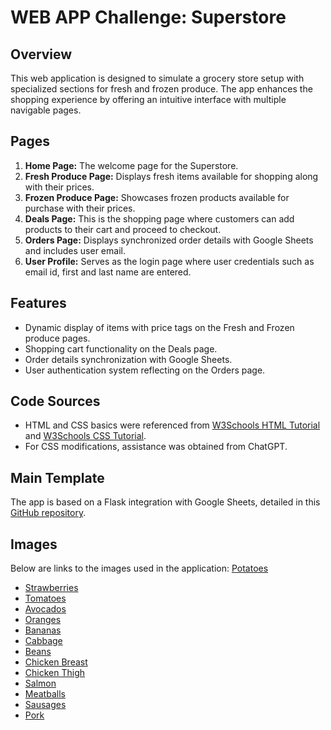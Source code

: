 # WEB APP Challenge: Superstore

## Overview
This web application is designed to simulate a grocery store setup with specialized sections for fresh and frozen produce. The app enhances the shopping experience by offering an intuitive interface with multiple navigable pages.

## Pages
1. **Home Page:** The welcome page for the Superstore.
2. **Fresh Produce Page:** Displays fresh items available for shopping along with their prices.
3. **Frozen Produce Page:** Showcases frozen products available for purchase with their prices.
4. **Deals Page:** This is the shopping page where customers can add products to their cart and proceed to checkout.
5. **Orders Page:** Displays synchronized order details with Google Sheets and includes user email.
6. **User Profile:** Serves as the login page where user credentials such as email id, first and last name are entered.

## Features
- Dynamic display of items with price tags on the Fresh and Frozen produce pages.
- Shopping cart functionality on the Deals page.
- Order details synchronization with Google Sheets.
- User authentication system reflecting on the Orders page.

## Code Sources
- HTML and CSS basics were referenced from [W3Schools HTML Tutorial](https://www.w3schools.com/html/) and [W3Schools CSS Tutorial](https://www.w3schools.com/css/).
- For CSS modifications, assistance was obtained from ChatGPT.

## Main Template
The app is based on a Flask integration with Google Sheets, detailed in this [GitHub repository](https://github.com/prof-rossetti/flask-sheets-template-2024).

## Images
Below are links to the images used in the application:
[Potatoes](https://thumbs.dreamstime.com/b/raw-potatoes-white-background-61790721.jpg)
- [Strawberries](https://media.istockphoto.com/id/464646860/photo/background-from-freshly-harvested-strawberries.jpg?s=612x612&w=0&k=20&c=H9UQiul3eHb6m1B-WWxyZveh8ovzPnl5E32WGTNQdY8=)
- [Tomatoes](https://media.istockphoto.com/id/831570242/photo/three-juicy-red-tomatoes-isolated-on-white-background.jpg?s=612x612&w=0&k=20&c=bBrjZsWY4eg90OpA2S6cO3psGR1TFx8f4L0HAmIQqm4=)
- [Avocados](https://t4.ftcdn.net/jpg/00/44/37/07/360_F_44370711_11fDtSOwwqhg9aYW7cc2SZ6cNs7kbQ0S.jpg)
- [Oranges](https://www.shutterstock.com/image-photo/orange-cut-half-green-leaves-600nw-1927497314.jpg)
- [Bananas](https://www.shutterstock.com/image-photo/ripe-banana-isolated-on-white-600nw-1378992854.jpg)
- [Cabbage](https://www.shutterstock.com/image-photo/cabbage-isolated-on-white-background-600nw-1517668238.jpg)
- [Beans](https://media.istockphoto.com/id/182035936/photo/fresh-beans.jpg?s=612x612&w=0&k=20&c=BCPwV719N6jAAiEQgucyVUdNIsDvECS4-sOy0Dbsrbw=)
- [Chicken Breast](https://sure4pets.uk/wp-content/uploads/2022/08/Chicken-breast-fillets-1.png)
- [Chicken Thigh](https://www.shutterstock.com/image-photo/raw-chicken-thigh-on-black-600nw-1527190157.jpg)
- [Salmon](https://media.istockphoto.com/id/1071096328/photo/fresh-salmon-fillets.jpg?s=612x612&w=0&k=20&c=g6Q1BeHK4GWxE6LmTA0AyefZwK4pOLmvorXdkK8yp8Y=)
- [Meatballs](https://media.istockphoto.com/id/488387982/photo/minced-meat.jpg?s=612x612&w=0&k=20&c=mMVyXSA7qVAZ2M2gSTeJ-mw-4pNXbGDGF4bF4NMSpJk=)
- [Sausages](https://media.istockphoto.com/id/1368376460/photo/roasted-sausages-on-cutting-board.jpg?s=612x612&w=0&k=20&c=Y6KUJjeNSEbhjSFL3-3rhDXadwxjKvEn4R0J8bUNVgk=)
- [Pork](https://media.istockphoto.com/id/97491281/photo/belly-pork-uncooked-isolated-on-a-white-background.jpg?s=612x612&w=0&k=20&c=jIDW4ilqttSBMrSnOBtWQc7H9GZUcFcV7Y-5otwmE1M=)